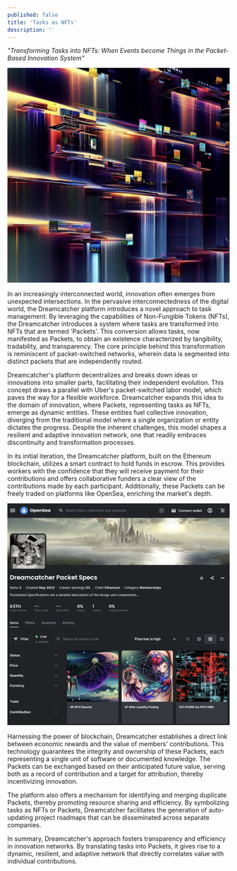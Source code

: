 ```yaml
---
published: false
title: 'Tasks as NFTs'
description: ''
---
```


_"Transforming Tasks into NFTs: When Events become Things in the Packet-Based Innovation System"_

![bing: a gantt chart with a simple collection of tasks and dependencies in a waterfall arrangment, but what is special is that each task has attached to it a unique image which is an NFT](assets/2023-06-13-NFTs-as-tasks.png)

<!--truncate-->

In an increasingly interconnected world, innovation often emerges from unexpected intersections. In the pervasive interconnectedness of the digital world, the Dreamcatcher platform introduces a novel approach to task management. By leveraging the capabilities of Non-Fungible Tokens (NFTs), the Dreamcatcher introduces a system where tasks are transformed into NFTs that are termed 'Packets'. This conversion allows tasks, now manifested as Packets, to obtain an existence characterized by tangibility, tradability, and transparency. The core principle behind this transformation is reminiscent of packet-switched networks, wherein data is segmented into distinct packets that are independently routed.

Dreamcatcher's platform decentralizes and breaks down ideas or innovations into smaller parts, facilitating their independent evolution. This concept draws a parallel with Uber's packet-switched labor model, which paves the way for a flexible workforce. Dreamcatcher expands this idea to the domain of innovation, where Packets, representing tasks as NFTs, emerge as dynamic entities. These entities fuel collective innovation, diverging from the traditional model where a single organization or entity dictates the progress. Despite the inherent challenges, this model shapes a resilient and adaptive innovation network, one that readily embraces discontinuity and transformation processes.

In its initial iteration, the Dreamcatcher platform, built on the Ethereum blockchain, utilizes a smart contract to hold funds in escrow. This provides workers with the confidence that they will receive payment for their contributions and offers collaborative funders a clear view of the contributions made by each participant. Additionally, these Packets can be freely traded on platforms like OpenSea, enriching the market's depth.

![Example Listing on Opensea the worlds largest NFT marketplace](assets/2023-06-13-opensea-nft-listing.png)

Harnessing the power of blockchain, Dreamcatcher establishes a direct link between economic rewards and the value of members' contributions. This technology guarantees the integrity and ownership of these Packets, each representing a single unit of software or documented knowledge. The Packets can be exchanged based on their anticipated future value, serving both as a record of contribution and a target for attribution, thereby incentivizing innovation.

The platform also offers a mechanism for identifying and merging duplicate Packets, thereby promoting resource sharing and efficiency. By symbolizing tasks as NFTs or Packets, Dreamcatcher facilitates the generation of auto-updating project roadmaps that can be disseminated across separate companies.

In summary, Dreamcatcher's approach fosters transparency and efficiency in innovation networks. By translating tasks into Packets, it gives rise to a dynamic, resilient, and adaptive network that directly correlates value with individual contributions.